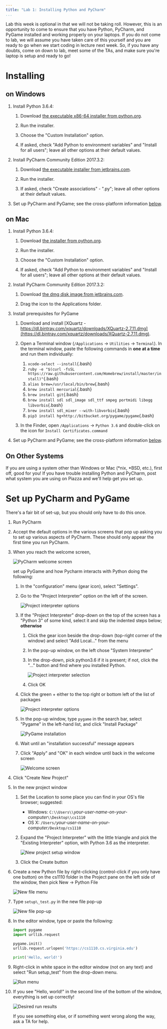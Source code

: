 ```yaml
---
title: "Lab 1: Installing Python and PyCharm"
...
```


Lab this week is optional in that we will not be taking roll.
However, this is an opportunity to come to ensure that you have Python, PyCharm, and PyGame installed and working properly on your laptops. 
If you do not come to lab, we will assume you have taken care of this yourself and you are ready to go when we start coding in lecture next week. 
So, if you have any doubts, come on down to lab, meet some of the TAs, and make sure you're laptop is setup and ready to go!


# Installing

## on Windows

1.  Install Python 3.6.4:
    
    1.  Download [the executable x86-64 installer from python.org](https://www.python.org/ftp/python/3.6.4/python-3.6.4-amd64.exe).
    
    2.  Run the installer.
    
    3.  Choose the "Custom Installation" option.
    
    4.  If asked, check "Add Python to environment variables" and "Install for all users"; leave all other options at their default values.

2.  Install PyCharm Community Edition 2017.3.2:
    
    1.  Download [the executable installer from jetbrains.com](https://www.jetbrains.com/pycharm/download/download-thanks.html?platform=windows&code=PCC).
    
    2.  Run the installer.
    
    3.  If asked, check "Create associations" - ".py"; leave all other options at their default values.

3.  Set up PyCharm and PyGame; see the cross-platform information [below](#pycharm-setup).
    
## on Mac

1.  Install Python 3.6.4:
    
    1.  Download [the installer from python.org](https://www.python.org/ftp/python/3.6.4/python-3.6.4-macosx10.6.pkg).
    
    2.  Run the installer.
    
    3.  Choose the "Custom Installation" option.
    
    4.  If asked, check "Add Python to environment variables" and "Install for all users"; leave all other options at their default values.

2.  Install PyCharm Community Edition 2017.3.2:
    
    1.  Download [the dmg disk image from jetbrains.com](https://www.jetbrains.com/pycharm/download/download-thanks.html?platform=mac&code=PCC).
    
    2.  Drag the icon to the Applications folder.
    
3.  Install prerequisites for PyGame

    1.  Download and install [XQuartz - https://dl.bintray.com/xquartz/downloads/XQuartz-2.7.11.dmg](https://dl.bintray.com/xquartz/downloads/XQuartz-2.7.11.dmg).

    2.  Open a Terminal window (`/Applications` → `Utilities` → `Terminal`).  In the terminal window, paste the following commands in **one at a time** and run them individually:

        1.  `xcode-select --install`{.bash}
        2.  `ruby -e "$(curl -fsSL https://raw.githubusercontent.com/Homebrew/install/master/install)"`{.bash}
        3.  `alias brew=/usr/local/bin/brew`{.bash}
        4.  `brew install mercurial`{.bash}
        5.  `brew install git`{.bash}
        6.  `brew install sdl sdl_image sdl_ttf smpeg portmidi libogg libvorbis`{.bash}
        7.  `brew install sdl_mixer --with-libvorbis`{.bash}
        8.  `pip3 install hg+http://bitbucket.org/pygame/pygame`{.bash}
    
    3.  In the Finder, open  `/Applications` → `Python 3.6` and double-click on the icon for `Install Certificates.command`

4.  Set up PyCharm and PyGame; see the cross-platform information [below](#pycharm-setup).
    

## On Other Systems

If you are using a system other than Windows or Mac (\*nix, \*BSD, etc.), first off, good for you!
If you have trouble installing Python and PyCharm, post what system you are using on Piazza and we'll help get you set up.


# Set up PyCharm and PyGame

There's a fair bit of set-up, but you should only have to do this once.

1. Run PyCharm

2. Accept the default options in the various screens that pop up asking you to set up various aspects of PyCharm.
    These should only appear the first time you run PyCharm.

3.  When you reach the welcome screen,

    ![PyCharm welcome screen](files/pycharm-splash.png)
    
    set up PyGame and how Pycharm interacts with Python doing the following:
    
    1.  In the "configuration" menu (gear icon), select "Settings".
    
    2.  Go to the "Project Interpreter" option on the left of the screen.

        ![Project interpreter options](files/pycharm-interp-setup.png)
    
    3.  If the "Project Interpreter" drop-down on the top of the screen has a "Python 3" of some kind, select it and skip the indented steps below; **otherwise**

        1.  Click the gear icon beside the drop-down (top-right corner of the window) and select "Add Local..." from the menu
        2.  In the pop-up window, on the left chose "System Interpreter"
        3.  In the drop-down, pick python3.6 if it is present; if not, click the "..." button and find where you installed Python.
        
            ![Project interpreter selection](files/pycharm-interp.png)
        
        4.  Click OK
    
    4.  Click the green + either to the top right or bottom left of the list of packages

        ![Project interpreter options](files/pycharm-interp-setup.png)
    
    5.  In the pop-up window, type `pygame` in the search bar, select "Pygame" in the left-hand list, and click "Install Package"
    
        ![PyGame installation](files/pycharm-pygame.png)

    6.  Wait until an "installation successful" message appears
    
    7.  Click "Apply" and "OK" in each window until back in the welcome screen

        ![Welcome screen](files/pycharm-splash.png)

4.  Click "Create New Project"

5.  In the new project window

    1.  Set the Location to some place you can find in your OS's file browser; suggested:
        
        -   Windows: `C:\\Users\\`*your-user-name-on-your-computer*`\\Desktop\\cs1110`
        -   OS X: `/Users/`*your-user-name-on-your-computer*`/Desktop/cs1110`
    
    2.  Expand the "Project Interpreter" with the little triangle and pick the "Existing Interpreter" option, with Python 3.6 as the interpreter.

        ![New project setup window](files/pycharm-newproject.png)

    3.  Click the Create button

6. Create a new Python file by right-clicking (control-click if you only have one button) on the cs1110 folder in the Project pane on the left side of the window, then pick New → Python File

    ![New file menu](files/pycharm-newfile.png)

7. Type `setup\_test.py` in the new file pop-up

    ![New file pop-up](files/pycharm-newfile-test.png)

8. In the editor window, type or paste the following:

    ````python
    import pygame
    import urllib.request
    
    pygame.init()
    urllib.request.urlopen('https://cs1110.cs.virginia.edu')
    
    print('Hello, world!')
    ````

9. Right-click in white space in the editor window (not on any text) and select "Run setup_test" from the drop-down menu.

    ![Run menu](files/pycharm-run.png)

10. If you see "Hello, world!" in the second line of the bottom of the window, everything is set up correctly!

    ![Desired run results](files/pycharm-run-success.png)

    If you see something else, or if something went wrong along the way, ask a TA for help.

